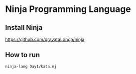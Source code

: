 # Ninja Programming Language  

## Install Ninja  

https://github.com/gravataLonga/ninja   

## How to run  

```
ninja-lang Day1/kata.nj
```  
